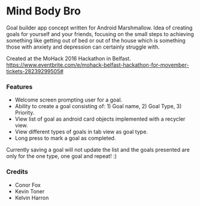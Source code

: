 # Mind Body Bro

Goal builder app concept written for Android Marshmallow. Idea of creating goals for yourself and your friends, focusing on the small steps to achieving something like getting out of bed or out of the house which is something those with anxiety and depression can certainly struggle with.

Created at the MoHack 2016 Hackathon in Belfast. https://www.eventbrite.com/e/mohack-belfast-hackathon-for-movember-tickets-28239299505#

### Features

- Welcome screen prompting user for a goal.
- Ability to create a goal consisting of: 1) Goal name, 2) Goal Type, 3) Priority.
- View list of goal as android card objects implemented with a recycler view.
- View different types of goals in tab view as goal type.
- Long press to mark a goal as completed.

Currently saving a goal will not update the list and the goals presented are only for the one type, one goal and repeat! :)

### Credits

- Conor Fox
- Kevin Toner
- Kelvin Harron
